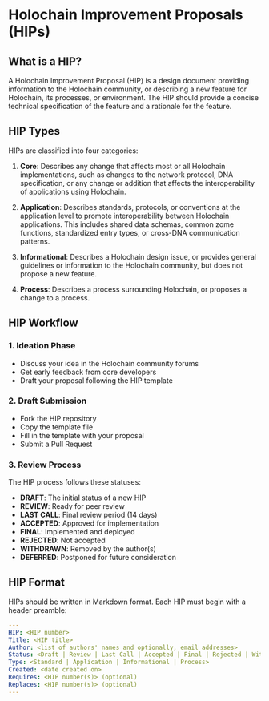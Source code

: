 # Holochain Improvement Proposals (HIPs)

## What is a HIP?

A Holochain Improvement Proposal (HIP) is a design document providing information to the Holochain community, or describing a new feature for Holochain, its processes, or environment. The HIP should provide a concise technical specification of the feature and a rationale for the feature.

## HIP Types

HIPs are classified into four categories:

1. **Core**: Describes any change that affects most or all Holochain implementations, such as changes to the network protocol, DNA specification, or any change or addition that affects the interoperability of applications using Holochain.

2. **Application**: Describes standards, protocols, or conventions at the application level to promote interoperability between Holochain applications. This includes shared data schemas, common zome functions, standardized entry types, or cross-DNA communication patterns.

3. **Informational**: Describes a Holochain design issue, or provides general guidelines or information to the Holochain community, but does not propose a new feature.

4. **Process**: Describes a process surrounding Holochain, or proposes a change to a process.

## HIP Workflow

### 1. Ideation Phase
- Discuss your idea in the Holochain community forums
- Get early feedback from core developers
- Draft your proposal following the HIP template

### 2. Draft Submission
- Fork the HIP repository
- Copy the template file
- Fill in the template with your proposal
- Submit a Pull Request

### 3. Review Process
The HIP process follows these statuses:

- **DRAFT**: The initial status of a new HIP
- **REVIEW**: Ready for peer review
- **LAST CALL**: Final review period (14 days)
- **ACCEPTED**: Approved for implementation
- **FINAL**: Implemented and deployed
- **REJECTED**: Not accepted
- **WITHDRAWN**: Removed by the author(s)
- **DEFERRED**: Postponed for future consideration

## HIP Format

HIPs should be written in Markdown format. Each HIP must begin with a header preamble:

```yaml
---
HIP: <HIP number>
Title: <HIP title>
Author: <list of authors' names and optionally, email addresses>
Status: <Draft | Review | Last Call | Accepted | Final | Rejected | Withdrawn | Deferred>
Type: <Standard | Application | Informational | Process>
Created: <date created on>
Requires: <HIP number(s)> (optional)
Replaces: <HIP number(s)> (optional)
---